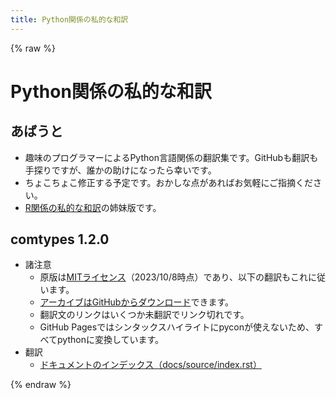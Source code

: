 ```yaml
---
title: Python関係の私的な和訳
---
```


{% raw %}

# Python関係の私的な和訳
## あばうと

- 趣味のプログラマーによるPython言語関係の翻訳集です。GitHubも翻訳も手探りですが、誰かの助けになったら幸いです。
- ちょこちょこ修正する予定です。おかしな点があればお気軽にご指摘ください。
- [R関係の私的な和訳](https://poti-san.github.io/my-r-docs-ja/)の姉妹版です。

## comtypes 1.2.0

- 諸注意
  - 原版は[MITライセンス](https://github.com/enthought/comtypes)（2023/10/8時点）であり、以下の翻訳もこれに従います。
  - [アーカイブはGitHubからダウンロード](https://github.com/enthought/comtypes/releases/tag/1.2.0)できます。
  - 翻訳文のリンクはいくつか未翻訳でリンク切れです。
  - GitHub Pagesではシンタックスハイライトにpyconが使えないため、すべてpythonに変換しています。
- 翻訳
  - [ドキュメントのインデックス（docs/source/index.rst）](comtypes1.2.0/docs/index.md)

{% endraw %}
